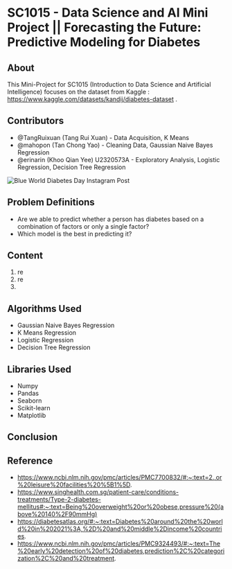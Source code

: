 # SC1015 - Data Science and AI Mini Project || Forecasting the Future: Predictive Modeling for Diabetes 

## About
This Mini-Project for SC1015 (Introduction to Data Science and Artificial Intelligence) focuses on the dataset from Kaggle : https://www.kaggle.com/datasets/kandij/diabetes-dataset .

## Contributors 
- @TangRuixuan (Tang Rui Xuan) - Data Acquisition, K Means 
- @mahopon (Tan Chong Yao) - Cleaning Data, Gaussian Naive Bayes Regression
- @erinarin (Khoo Qian Yee) U2320573A - Exploratory Analysis, Logistic Regression, Decision Tree Regression 


![Blue World Diabetes Day Instagram Post](https://github.com/mahopon/sc1015-miniprj/assets/162700690/4a33a258-aa95-4a53-8942-a0d743e1b01b)

## Problem Definitions
- Are we able to predict whether a person has diabetes based on a combination of factors or only a single factor?
- Which model is the best in predicting it?

## Content
1. re
2. re
3. 

## Algorithms Used
- Gaussian Naive Bayes Regression
- K Means Regression
- Logistic Regression
- Decision Tree Regression
  
## Libraries Used
- Numpy 
- Pandas 
- Seaborn
- Scikit-learn
- Matplotlib

## Conclusion
## Reference
- https://www.ncbi.nlm.nih.gov/pmc/articles/PMC7700832/#:~:text=2.,or%20leisure%20facilities%20%5B1%5D.
- https://www.singhealth.com.sg/patient-care/conditions-treatments/Type-2-diabetes-mellitus#:~:text=Being%20overweight%20or%20obese,pressure%20(above%20140%2F90mmHg)
- https://diabetesatlas.org/#:~:text=Diabetes%20around%20the%20world%20in%202021%3A,%2D%20and%20middle%2Dincome%20countries.
- https://www.ncbi.nlm.nih.gov/pmc/articles/PMC9324493/#:~:text=The%20early%20detection%20of%20diabetes,prediction%2C%20categorization%2C%20and%20treatment.
